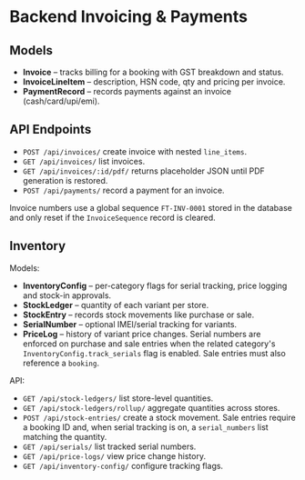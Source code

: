 # Backend Invoicing & Payments

## Models
- **Invoice** – tracks billing for a booking with GST breakdown and status.
- **InvoiceLineItem** – description, HSN code, qty and pricing per invoice.
- **PaymentRecord** – records payments against an invoice (cash/card/upi/emi).

## API Endpoints
- `POST /api/invoices/` create invoice with nested `line_items`.
- `GET /api/invoices/` list invoices.
- `GET /api/invoices/:id/pdf/` returns placeholder JSON until PDF generation is restored.
- `POST /api/payments/` record a payment for an invoice.

Invoice numbers use a global sequence `FT-INV-0001` stored in the database and only reset if the `InvoiceSequence` record is cleared.

## Inventory

Models:
- **InventoryConfig** – per-category flags for serial tracking, price logging and stock-in approvals.
- **StockLedger** – quantity of each variant per store.
- **StockEntry** – records stock movements like purchase or sale.
- **SerialNumber** – optional IMEI/serial tracking for variants.
- **PriceLog** – history of variant price changes.
  Serial numbers are enforced on purchase and sale entries when the
  related category's `InventoryConfig.track_serials` flag is enabled.
  Sale entries must also reference a `booking`.

API:
- `GET /api/stock-ledgers/` list store-level quantities.
- `GET /api/stock-ledgers/rollup/` aggregate quantities across stores.
- `POST /api/stock-entries/` create a stock movement.
  Sale entries require a booking ID and, when serial tracking is on,
  a `serial_numbers` list matching the quantity.
- `GET /api/serials/` list tracked serial numbers.
- `GET /api/price-logs/` view price change history.
- `GET /api/inventory-config/` configure tracking flags.
